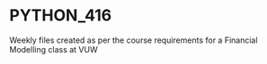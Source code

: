 # PYTHON_416
Weekly files created as per the course requirements for a Financial Modelling class at VUW

